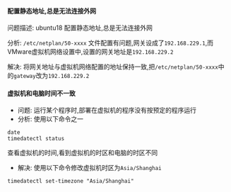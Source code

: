 #### 配置静态地址,总是无法连接外网
问题描述: ubuntu18 配置静态地址,总是无法连接外网

分析: `/etc/netplan/50-xxxx` 文件配置有问题,网关设成了`192.168.229.1`,而VMware虚拟机网络设置中,设置的网关地址是`192.168.229.2`

解决: 将网关地址与虚拟机网络配置的地址保持一致,把`/etc/netplan/50-xxxx`中的`gateway`改为`192.168.229.2`
#### 虚拟机和电脑时间不一致
- 问题: 运行某个程序时,部署在虚拟机的程序没有按预定的程序运行
- 分析: 使用以下命令之一
```
date
timedatectl status
```
查看虚拟机的时间,看到虚拟机的时区和电脑的时区不同
- 解决: 使用以下命令修改虚拟机时区为`Asia/Shanghai`
```
timedatectl set-timezone "Asia/Shanghai"
```